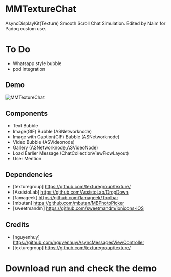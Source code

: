 # MMTextureChat
AsyncDisplayKit(Texture) Smooth Scroll Chat Simulation. Edited by Naim for Padoq custom use.


# To Do
* Whatsapp style bubble
* pod integration 

## Demo
![MMTextureChat](https://github.com/mukyasa/MMTextureChat/blob/master/MMTextureChat/texturechat.gif)<br/>


## Components 
* Text Bubble
* Image(GIF) Bubble (ASNetworknode)
* Image with Caption(GIF) Bubble (ASNetworknode)
* Video Bubble (ASVideonode)
* Gallery (ASNetworknode,ASVideoNode)
* Load Earlier Message (ChatCollectionViewFlowLayout)
* User Mention 

## Dependencies
* [texturegroup] https://github.com/texturegroup/texture/
* [AssistoLab] https://github.com/AssistoLab/DropDown
* [1amageek] https://github.com/1amageek/Toolbar
* [mbutan] https://github.com/mbutan/MBPhotoPicker
* [sweetmandm] https://github.com/sweetmandm/ionicons-iOS

## Credits
* [nguyenhuy] https://github.com/nguyenhuy/AsyncMessagesViewController
* [texturegroup] https://github.com/texturegroup/texture/


# Download run and check the demo



